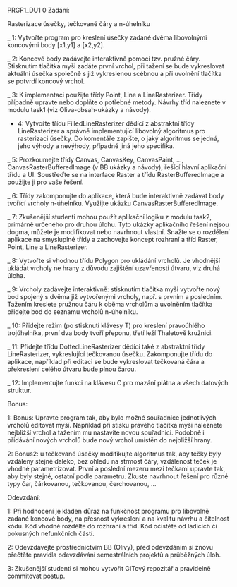 PRGF1_DU1
0
Zadání: 


Rasterizace úsečky, tečkované čáry a n-úhelníku

_ 1:  Vytvořte program pro kreslení úsečky zadané dvěma libovolnými koncovými body [x1,y1] a [x2,y2].

_ 2:  Koncové body zadávejte interaktivně pomocí tzv. pružné čáry. Stisknutím tlačítka myši zadáte první vrchol, při tažení se bude vykreslovat aktuální úsečka společně s již vykreslenou scébnou a při uvolnění tlačítka se potvrdí koncový vrchol.

_ 3:  K implementaci použijte třídy Point, Line a LineRasterizer. Třídy případně upravte nebo doplňte o potřebné metody. Návrhy tříd naleznete v modulu task1 (viz Oliva-obsah-ukázky a návody).

* 4:  Vytvořte třídu FilledLineRasterizer dědící z abstraktní třídy LineRasterizer a správně implementující libovolný algoritmus pro rasterizaci úsečky. Do komentáře zapište, o jaký algoritmus se jedná, jeho výhody a nevýhody, případně jiná jeho specifika.

_ 5:  Prozkoumejte třídy Canvas, CanvasKey, CanvasPaint, …, CanvasRasterBufferedImage (v BB ukázky a návody), řešící hlavní aplikační třídu a UI. Soustřeďte se na interface Raster a třídu RasterBufferedImage a použijte ji pro vaše řešení.

_ 6:  Třídy zakomponujte do aplikace, která bude interaktivně zadávat body tvořící vrcholy n-úhelníku. Využijte ukázku CanvasRasterBufferedImage.

_ 7:  Zkušenější studenti mohou použít aplikační logiku z modulu task2, primárně určeného pro druhou úlohu. Tyto ukázky aplikačního řešení nejsou dogma, můžete je modifikovat nebo navrhnout vlastní. Snažte se o rozdělení aplikace na smysluplné třídy a zachovejte koncept rozhraní a tříd Raster, Point, Line a LineRasterizer.

_ 8:  Vytvořte si vhodnou třídu Polygon pro ukládání vrcholů. Je vhodnější ukládat vrcholy ne hrany z důvodu zajištění uzavřenosti útvaru, viz druhá úloha.

_ 9:  Vrcholy zadávejte interaktivně: stisknutím tlačítka myši vytvořte nový bod spojený s dvěma již vytvořenými vrcholy, např. s prvním a posledním. Tažením kreslete pružnou čáru k oběma vrcholům a uvolněním tlačítka přidejte bod do seznamu vrcholů n-úhelníku.

_ 10: Přidejte režim (po stisknutí klávesy T) pro kreslení pravoúhlého trojúhelníka, první dva body tvoří přeponu, třetí leží Thaletově kružnici.

_ 11: Přidejte třídu DottedLineRasterizer dědící také z abstraktní třídy LineRasterizer, vykreslující tečkovanou úsečku. Zakomponujte třídu do aplikace, například při editaci se bude vykreslovat tečkovaná čára a překreslení celého útvaru bude plnou čarou.

_ 12: Implementujte funkci na klávesu C pro mazání plátna a všech datových struktur.

Bonus:

1:  Bonus: Upravte program tak, aby bylo možné souřadnice jednotlivých vrcholů editovat myší. Například při stisku pravého tlačítka myši naleznete nejbližší vrchol a tažením mu nastavíte novou souřadnici. Podobně i přidávání nových vrcholů bude nový vrchol umístěn do nejbližší hrany.

2:  Bonus2: u tečkované úsečky modifikujte algoritmus tak, aby tečky byly vzdáleny stejně daleko, bez ohledu na strmost čáry, vzdálenost teček je vhodné parametrizovat. První a poslední mezeru mezi tečkami upravte tak, aby byly stejné, ostatní podle parametru. Zkuste navrhnout řešení pro různé typy čar, čárkovanou, tečkovanou, čerchovanou, …

Odevzdání:

1:  Při hodnocení je kladen důraz na funkčnost programu pro libovolně zadané koncové body, na přesnost vykreslení a na kvalitu návrhu a čitelnost kódu. Kód vhodně rozdělte do rozhraní a tříd. Kód očistěte od ladicích či pokusných nefunkčních částí.

2:  Odevzdávejte prostřednictvím BB (Olivy), před odevzdáním si znovu přečtěte pravidla odevzdávání semestrálních projektů a průběžných úloh.

3:  Zkušenější studenti si mohou vytvořit GITový repozitář a pravidelně commitovat postup.
